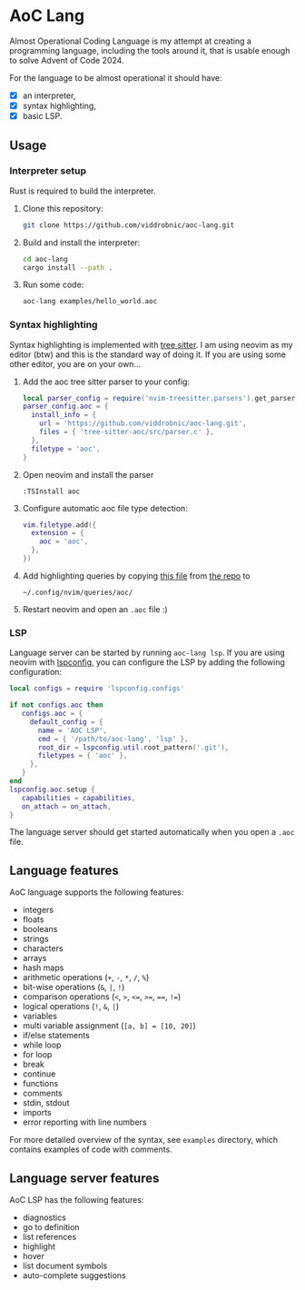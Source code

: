 # AoC Lang

Almost Operational Coding Language is my attempt at creating a programming
language, including the tools around it, that is usable enough to solve
Advent of Code 2024.

For the language to be almost operational it should have:

- [x] an interpreter,
- [x] syntax highlighting,
- [x] basic LSP.

## Usage

### Interpreter setup

Rust is required to build the interpreter.

1. Clone this repository:
   ```sh
   git clone https://github.com/viddrobnic/aoc-lang.git
   ```
2. Build and install the interpreter:
   ```sh
   cd aoc-lang
   cargo install --path .
   ```
3. Run some code:
   ```sh
   aoc-lang examples/hello_world.aoc
   ```

### Syntax highlighting

Syntax highlighting is implemented with [tree sitter](https://tree-sitter.github.io/tree-sitter/).
I am using neovim as my editor (btw) and this is the standard way of doing it.
If you are using some other editor, you are on your own...

1. Add the aoc tree sitter parser to your config:
   ```lua
   local parser_config = require('nvim-treesitter.parsers').get_parser_configs()
   parser_config.aoc = {
     install_info = {
       url = 'https://github.com/viddrobnic/aoc-lang.git',
       files = { 'tree-sitter-aoc/src/parser.c' },
     },
     filetype = 'aoc',
   }
   ```
2. Open neovim and install the parser
   ```
   :TSInstall aoc
   ```
3. Configure automatic aoc file type detection:
   ```lua
   vim.filetype.add({
     extension = {
       aoc = 'aoc',
     },
   })
   ```
4. Add highlighting queries by copying
   [this file](https://github.com/viddrobnic/aoc-lang/blob/master/tree-sitter-aoc/queries/highlights.scm)
   from [the repo](https://github.com/viddrobnic/aoc-lang) to
   ```
   ~/.config/nvim/queries/aoc/
   ```
5. Restart neovim and open an `.aoc` file :)

### LSP

Language server can be started by running `aoc-lang lsp`. If you are using
neovim with [lspconfig](https://github.com/neovim/nvim-lspconfig), you can
configure the LSP by adding the following configuration:

```lua
local configs = require 'lspconfig.configs'

if not configs.aoc then
   configs.aoc = {
     default_config = {
       name = 'AOC LSP',
       cmd = { '/path/to/aoc-lang', 'lsp' },
       root_dir = lspconfig.util.root_pattern('.git'),
       filetypes = { 'aoc' },
     },
   }
end
lspconfig.aoc.setup {
   capabilities = capabilities,
   on_attach = on_attach,
}
```

The language server should get started automatically when you open a `.aoc` file.

## Language features

AoC language supports the following features:

- integers
- floats
- booleans
- strings
- characters
- arrays
- hash maps
- arithmetic operations (`+`, `-`, `*`, `/`, `%`)
- bit-wise operations (`&`, `|`, `!`)
- comparison operations (`<`, `>`, `<=`, `>=`, `==`, `!=`)
- logical operations (`!`, `&`, `|`)
- variables
- multi variable assignment (`[a, b] = [10, 20]`)
- if/else statements
- while loop
- for loop
- break
- continue
- functions
- comments
- stdin, stdout
- imports
- error reporting with line numbers

For more detailed overview of the syntax, see `examples` directory,
which contains examples of code with comments.

## Language server features

AoC LSP has the following features:

- diagnostics
- go to definition
- list references
- highlight
- hover
- list document symbols
- auto-complete suggestions
